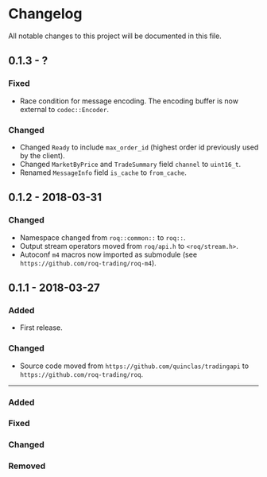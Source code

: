 # Changelog

All notable changes to this project will be documented in this file.


## 0.1.3 - ?

### Fixed
* Race condition for message encoding.
  The encoding buffer is now external to `codec::Encoder`.

### Changed
* Changed `Ready` to include `max_order_id` (highest order id previously used by the client).
* Changed `MarketByPrice` and `TradeSummary` field `channel` to `uint16_t`.
* Renamed `MessageInfo` field `is_cache` to `from_cache`.


## 0.1.2 - 2018-03-31

### Changed
* Namespace changed from `roq::common::` to `roq::`.
* Output stream operators moved from `roq/api.h` to `<roq/stream.h>`.
* Autoconf `m4` macros now imported as submodule (see `https://github.com/roq-trading/roq-m4`).


## 0.1.1 - 2018-03-27

### Added
* First release.

### Changed
* Source code moved from `https://github.com/quinclas/tradingapi` to `https://github.com/roq-trading/roq`.


***

### Added
### Fixed
### Changed
### Removed
